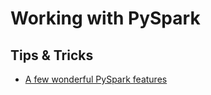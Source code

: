 # Working with PySpark

## Tips & Tricks

- [A few wonderful PySpark features](https://www.confessionsofadataguy.com/a-few-wonderful-pyspark-features/)
